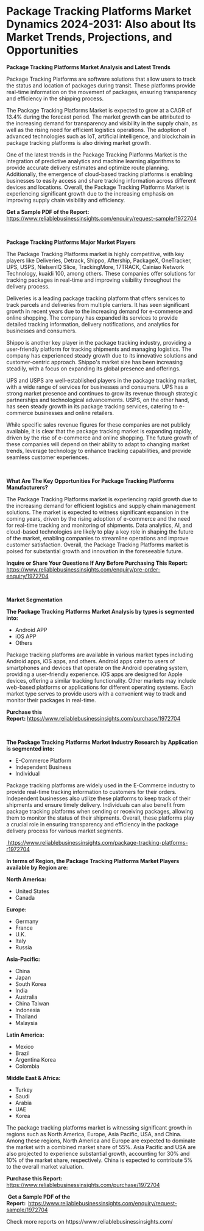 <p><h1>Package Tracking Platforms Market Dynamics 2024-2031: Also about Its Market Trends, Projections, and Opportunities</h1></p><p><strong>Package Tracking Platforms Market Analysis and Latest Trends</strong></p>
<p><p>Package Tracking Platforms are software solutions that allow users to track the status and location of packages during transit. These platforms provide real-time information on the movement of packages, ensuring transparency and efficiency in the shipping process.</p><p>The Package Tracking Platforms Market is expected to grow at a CAGR of 13.4% during the forecast period. The market growth can be attributed to the increasing demand for transparency and visibility in the supply chain, as well as the rising need for efficient logistics operations. The adoption of advanced technologies such as IoT, artificial intelligence, and blockchain in package tracking platforms is also driving market growth.</p><p>One of the latest trends in the Package Tracking Platforms Market is the integration of predictive analytics and machine learning algorithms to provide accurate delivery estimates and optimize route planning. Additionally, the emergence of cloud-based tracking platforms is enabling businesses to easily access and share tracking information across different devices and locations. Overall, the Package Tracking Platforms Market is experiencing significant growth due to the increasing emphasis on improving supply chain visibility and efficiency.</p></p>
<p><strong>Get a Sample PDF of the Report:&nbsp;</strong> <a href="https://www.reliablebusinessinsights.com/enquiry/request-sample/1972704">https://www.reliablebusinessinsights.com/enquiry/request-sample/1972704</a></p>
<p>&nbsp;</p>
<p><strong>Package Tracking Platforms Major Market Players</strong></p>
<p><p>The Package Tracking Platforms market is highly competitive, with key players like Deliveries, Detrack, Shippo, Aftership, PackageX, OneTracker, UPS, USPS, NielsenIQ Slice, TrackingMore, 17TRACK, Cainiao Network Technology, kuaidi 100, among others. These companies offer solutions for tracking packages in real-time and improving visibility throughout the delivery process.</p><p>Deliveries is a leading package tracking platform that offers services to track parcels and deliveries from multiple carriers. It has seen significant growth in recent years due to the increasing demand for e-commerce and online shopping. The company has expanded its services to provide detailed tracking information, delivery notifications, and analytics for businesses and consumers.</p><p>Shippo is another key player in the package tracking industry, providing a user-friendly platform for tracking shipments and managing logistics. The company has experienced steady growth due to its innovative solutions and customer-centric approach. Shippo's market size has been increasing steadily, with a focus on expanding its global presence and offerings.</p><p>UPS and USPS are well-established players in the package tracking market, with a wide range of services for businesses and consumers. UPS has a strong market presence and continues to grow its revenue through strategic partnerships and technological advancements. USPS, on the other hand, has seen steady growth in its package tracking services, catering to e-commerce businesses and online retailers.</p><p>While specific sales revenue figures for these companies are not publicly available, it is clear that the package tracking market is expanding rapidly, driven by the rise of e-commerce and online shopping. The future growth of these companies will depend on their ability to adapt to changing market trends, leverage technology to enhance tracking capabilities, and provide seamless customer experiences.</p></p>
<p>&nbsp;</p>
<p><strong>What Are The Key Opportunities For Package Tracking Platforms Manufacturers?</strong></p>
<p><p>The Package Tracking Platforms market is experiencing rapid growth due to the increasing demand for efficient logistics and supply chain management solutions. The market is expected to witness significant expansion in the coming years, driven by the rising adoption of e-commerce and the need for real-time tracking and monitoring of shipments. Data analytics, AI, and cloud-based technologies are likely to play a key role in shaping the future of the market, enabling companies to streamline operations and improve customer satisfaction. Overall, the Package Tracking Platforms market is poised for substantial growth and innovation in the foreseeable future.</p></p>
<p><strong>Inquire or Share Your Questions If Any Before Purchasing This Report:</strong> <a href="https://www.reliablebusinessinsights.com/enquiry/pre-order-enquiry/1972704">https://www.reliablebusinessinsights.com/enquiry/pre-order-enquiry/1972704</a></p>
<p>&nbsp;</p>
<p><strong>Market Segmentation</strong></p>
<p><strong>The Package Tracking Platforms Market Analysis by types is segmented into:</strong></p>
<p><ul><li>Android APP</li><li>iOS APP</li><li>Others</li></ul></p>
<p><p>Package tracking platforms are available in various market types including Android apps, iOS apps, and others. Android apps cater to users of smartphones and devices that operate on the Android operating system, providing a user-friendly experience. iOS apps are designed for Apple devices, offering a similar tracking functionality. Other markets may include web-based platforms or applications for different operating systems. Each market type serves to provide users with a convenient way to track and monitor their packages in real-time.</p></p>
<p><strong>Purchase this Report:&nbsp;</strong><a href="https://www.reliablebusinessinsights.com/purchase/1972704">https://www.reliablebusinessinsights.com/purchase/1972704</a></p>
<p>&nbsp;</p>
<p><strong>The Package Tracking Platforms Market Industry Research by Application is segmented into:</strong></p>
<p><ul><li>E-Commerce Platform</li><li>Independent Business</li><li>Individual</li></ul></p>
<p><p>Package tracking platforms are widely used in the E-Commerce industry to provide real-time tracking information to customers for their orders. Independent businesses also utilize these platforms to keep track of their shipments and ensure timely delivery. Individuals can also benefit from package tracking platforms when sending or receiving packages, allowing them to monitor the status of their shipments. Overall, these platforms play a crucial role in ensuring transparency and efficiency in the package delivery process for various market segments.</p></p>
<p><a href="https://www.reliablebusinessinsights.com/package-tracking-platforms-r1972704">&nbsp;https://www.reliablebusinessinsights.com/package-tracking-platforms-r1972704</a></p>
<p><strong>In terms of Region, the Package Tracking Platforms Market Players available by Region are:</strong></p>
<p>
    <p> <strong> North America: </strong>
        <ul>
            <li>United States</li>
            <li>Canada</li>
        </ul>
        </p> 
    <p> <strong> Europe: </strong>
        <ul>
            <li>Germany</li>
            <li>France</li>
            <li>U.K.</li>
            <li>Italy</li>
            <li>Russia</li>
        </ul>
        </p> 
    <p> <strong> Asia-Pacific: </strong>
        <ul>
            <li>China</li>
            <li>Japan</li>
            <li>South Korea</li>
            <li>India</li>
            <li>Australia</li>
            <li>China Taiwan</li>
            <li>Indonesia</li>
            <li>Thailand</li>
            <li>Malaysia</li>
        </ul>
        </p> 
    <p> <strong> Latin America: </strong>
        <ul>
            <li>Mexico</li>
            <li>Brazil</li>
            <li>Argentina Korea</li>
            <li>Colombia</li>
        </ul>
        </p> 
    <p> <strong> Middle East & Africa: </strong>
        <ul>
            <li>Turkey</li>
            <li>Saudi</li>
            <li>Arabia</li>
            <li>UAE</li>
            <li>Korea</li>
        </ul>
    </p>
    </p>
<p><p>The package tracking platforms market is witnessing significant growth in regions such as North America, Europe, Asia Pacific, USA, and China. Among these regions, North America and Europe are expected to dominate the market with a combined market share of 55%. Asia Pacific and USA are also projected to experience substantial growth, accounting for 30% and 10% of the market share, respectively. China is expected to contribute 5% to the overall market valuation.</p></p>
<p><strong>Purchase this Report: </strong><a href="https://www.reliablebusinessinsights.com/purchase/1972704">https://www.reliablebusinessinsights.com/purchase/1972704</a></p>
<p>&nbsp;<strong>Get a Sample PDF of the Report:&nbsp;&nbsp;</strong><a href="https://www.reliablebusinessinsights.com/enquiry/request-sample/1972704">https://www.reliablebusinessinsights.com/enquiry/request-sample/1972704</a></p>
<p><strong></strong></p>
<p>Check more reports on https://www.reliablebusinessinsights.com/</p>